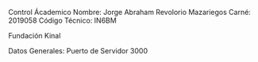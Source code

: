 Control Ácademico
Nombre: Jorge Abraham Revolorio Mazariegos
Carné: 2019058
Código Técnico: IN6BM

Fundación Kinal

Datos Generales: Puerto de Servidor 3000